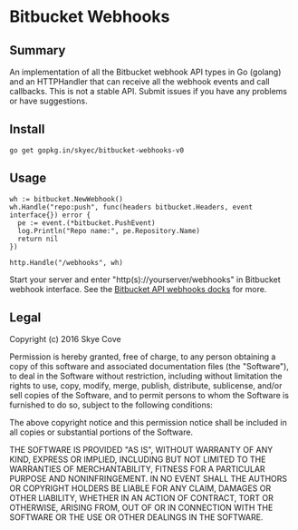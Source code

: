 # Bitbucket Webhooks

## Summary

An implementation of all the Bitbucket webhook API types in Go (golang) and
an HTTPHandler that can receive all the webhook events and call callbacks. This
is not a stable API. Submit issues if you have any problems or have suggestions.

## Install

```
go get gopkg.in/skyec/bitbucket-webhooks-v0
```

## Usage

```
wh := bitbucket.NewWebhook()
wh.Handle("repo:push", func(headers bitbucket.Headers, event interface{}) error {
  pe := event.(*bitbucket.PushEvent)
  log.Println("Repo name:", pe.Repository.Name)
  return nil
})

http.Handle("/webhooks", wh)
```
Start your server and enter "http(s)://yourserver/webhooks" in Bitbucket
webhook interface. See the [Bitbucket API webhooks docks](https://confluence.atlassian.com/bitbucket/manage-webhooks-735643732.html) for more.




##  Legal

Copyright (c) 2016 Skye Cove

Permission is hereby granted, free of charge, to any person obtaining a copy of this software and associated documentation files (the "Software"), to deal in the Software without restriction, including without limitation the rights to use, copy, modify, merge, publish, distribute, sublicense, and/or sell copies of the Software, and to permit persons to whom the Software is furnished to do so, subject to the following conditions:

The above copyright notice and this permission notice shall be included in all copies or substantial portions of the Software.

THE SOFTWARE IS PROVIDED "AS IS", WITHOUT WARRANTY OF ANY KIND, EXPRESS OR IMPLIED, INCLUDING BUT NOT LIMITED TO THE WARRANTIES OF MERCHANTABILITY, FITNESS FOR A PARTICULAR PURPOSE AND NONINFRINGEMENT. IN NO EVENT SHALL THE AUTHORS OR COPYRIGHT HOLDERS BE LIABLE FOR ANY CLAIM, DAMAGES OR OTHER LIABILITY, WHETHER IN AN ACTION OF CONTRACT, TORT OR OTHERWISE, ARISING FROM, OUT OF OR IN CONNECTION WITH THE SOFTWARE OR THE USE OR OTHER DEALINGS IN THE SOFTWARE.

